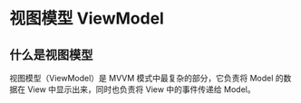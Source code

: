 # 视图模型 ViewModel

## 什么是视图模型

视图模型（ViewModel）是 MVVM 模式中最复杂的部分，它负责将 Model 的数据在 View 中显示出来，同时也负责将 View 中的事件传递给 Model。